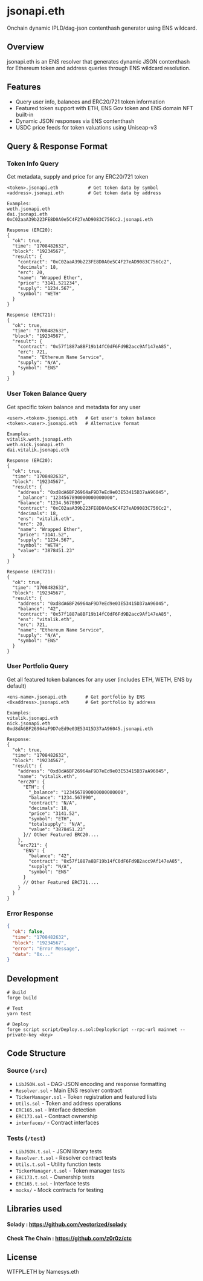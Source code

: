 # jsonapi.eth

Onchain dynamic IPLD/dag-json contenthash generator using ENS wildcard.

## Overview

jsonapi.eth is an ENS resolver that generates dynamic JSON contenthash for Ethereum token and address queries through ENS wildcard resolution.

## Features

- Query user info, balances and ERC20/721 token information
- Featured token support with ETH, ENS Gov token and ENS domain NFT built-in
- Dynamic JSON responses via ENS contenthash
- USDC price feeds for token valuations using Uniseap-v3

## Query & Response Format

### Token Info Query
Get metadata, supply and price for any ERC20/721 token
```
<token>.jsonapi.eth           # Get token data by symbol
<address>.jsonapi.eth         # Get token data by address

Examples:
weth.jsonapi.eth
dai.jsonapi.eth
0xC02aaA39b223FE8D0A0e5C4F27eAD9083C756Cc2.jsonapi.eth

Response (ERC20):
{
  "ok": true,
  "time": "1708482632",
  "block": "19234567",
  "result": {
    "contract": "0xC02aaA39b223FE8D0A0e5C4F27eAD9083C756Cc2",
    "decimals": 18,
    "erc": 20,
    "name": "Wrapped Ether",
    "price": "3141.521234",
    "supply": "1234.567",
    "symbol": "WETH"
  }
}

Response (ERC721):
{
  "ok": true,
  "time": "1708482632",
  "block": "19234567",
  "result": {
    "contract": "0x57f1887a8BF19b14fC0dF6Fd9B2acc9Af147eA85",
    "erc": 721,
    "name": "Ethereum Name Service",
    "supply": "N/A",
    "symbol": "ENS"
  }
}
```

### User Token Balance Query
Get specific token balance and metadata for any user
```
<user>.<token>.jsonapi.eth   # Get user's token balance
<token>.<user>.jsonapi.eth   # Alternative format

Examples:
vitalik.weth.jsonapi.eth
weth.nick.jsonapi.eth
dai.vitalik.jsonapi.eth

Response (ERC20):
{
  "ok": true,
  "time": "1708482632",
  "block": "19234567",
  "result": {
    "address": "0xd8dA6BF26964aF9D7eEd9e03E53415D37aA96045",
    "_balance": "1234567890000000000000",
    "balance": "1234.567890",
    "contract": "0xC02aaA39b223FE8D0A0e5C4F27eAD9083C756Cc2",
    "decimals": 18,
    "ens": "vitalik.eth",
    "erc": 20,
    "name": "Wrapped Ether",
    "price": "3141.52",
    "supply": "1234.567",
    "symbol": "WETH",
    "value": "3878451.23"
  }
}

Response (ERC721):
{
  "ok": true,
  "time": "1708482632",
  "block": "19234567",
  "result": {
    "address": "0xd8dA6BF26964aF9D7eEd9e03E53415D37aA96045",
    "balance": "42",
    "contract": "0x57f1887a8BF19b14fC0dF6Fd9B2acc9Af147eA85",
    "ens": "vitalik.eth",
    "erc": 721,
    "name": "Ethereum Name Service",
    "supply": "N/A",
    "symbol": "ENS"
  }
}
```

### User Portfolio Query
Get all featured token balances for any user (includes ETH, WETH, ENS by default)
```
<ens-name>.jsonapi.eth       # Get portfolio by ENS
<0xaddress>.jsonapi.eth      # Get portfolio by address

Examples:
vitalik.jsonapi.eth
nick.jsonapi.eth
0xd8dA6BF26964aF9D7eEd9e03E53415D37aA96045.jsonapi.eth

Response:
{
  "ok": true,
  "time": "1708482632",
  "block": "19234567",
  "result": {
    "address": "0xd8dA6BF26964aF9D7eEd9e03E53415D37aA96045",
    "name": "vitalik.eth",
    "erc20": {
      "ETH": {
        "_balance": "1234567890000000000000",
        "balance": "1234.567890",
        "contract": "N/A",
        "decimals": 18,
        "price": "3141.52",
        "symbol": "ETH",
        "totalsupply": "N/A",
        "value": "3878451.23"
      }// Other Featured ERC20.... 
    },
    "erc721": {
      "ENS": {
        "balance": "42",
        "contract": "0x57f1887a8BF19b14fC0dF6Fd9B2acc9Af147eA85",
        "supply": "N/A",
        "symbol": "ENS"
      }
      // Other Featured ERC721....
    }
  }
}
```

### Error Response
```json
{
  "ok": false,
  "time": "1708482632",
  "block": "19234567",
  "error": "Error Message",
  "data": "0x..."
}
```

## Development

```shell
# Build
forge build

# Test
yarn test

# Deploy
forge script script/Deploy.s.sol:DeployScript --rpc-url mainnet --private-key <key>
```

## Code Structure

### Source (`/src`)
- `LibJSON.sol` - DAG-JSON encoding and response formatting
- `Resolver.sol` - Main ENS resolver contract
- `TickerManager.sol` - Token registration and featured lists
- `Utils.sol` - Token and address operations
- `ERC165.sol` - Interface detection
- `ERC173.sol` - Contract ownership
- `interfaces/` - Contract interfaces

### Tests (`/test`)
- `LibJSON.t.sol` - JSON library tests
- `Resolver.t.sol` - Resolver contract tests
- `Utils.t.sol` - Utility function tests
- `TickerManager.t.sol` - Token manager tests
- `ERC173.t.sol` - Ownership tests
- `ERC165.t.sol` - Interface tests
- `mocks/` - Mock contracts for testing

## Libraries used 
#### Solady : https://github.com/vectorized/solady
#### Check The Chain : https://github.com/z0r0z/ctc

## License

WTFPL.ETH by Namesys.eth